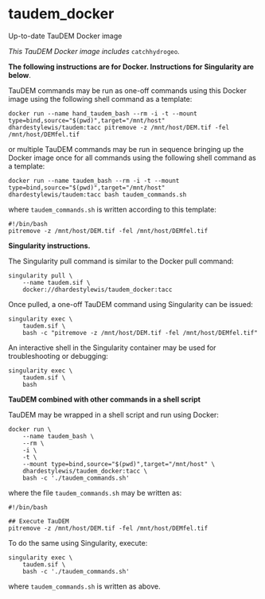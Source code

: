 # taudem_docker
Up-to-date TauDEM Docker image

*This TauDEM Docker image includes* `catchhydrogeo`*.*


**The following instructions are for Docker. Instructions for Singularity are below**.

TauDEM commands may be run as one-off commands using this Docker image using the following shell command as a template:

```
docker run --name hand_taudem_bash --rm -i -t --mount type=bind,source="$(pwd)",target="/mnt/host" dhardestylewis/taudem:tacc pitremove -z /mnt/host/DEM.tif -fel /mnt/host/DEMfel.tif
```

or multiple TauDEM commands may be run in sequence bringing up the Docker image once for all commands using the following shell command as a template:

```
docker run --name taudem_bash --rm -i -t --mount type=bind,source="$(pwd)",target="/mnt/host" dhardestylewis/taudem:tacc bash taudem_commands.sh
```

where `taudem_commands.sh` is written according to this template:

```
#!/bin/bash
pitremove -z /mnt/host/DEM.tif -fel /mnt/host/DEMfel.tif
```


**Singularity instructions.**

The Singularity pull command is similar to the Docker pull command:

```
singularity pull \
    --name taudem.sif \
    docker://dhardestylewis/taudem_docker:tacc
```

Once pulled, a one-off TauDEM command using Singularity can be issued:

```
singularity exec \
    taudem.sif \
    bash -c "pitremove -z /mnt/host/DEM.tif -fel /mnt/host/DEMfel.tif"
```

An interactive shell in the Singularity container may be used for troubleshooting or debugging:

```
singularity exec \
    taudem.sif \
    bash
```


**TauDEM combined with other commands in a shell script**

TauDEM may be wrapped in a shell script and run using Docker:

```
docker run \
    --name taudem_bash \
    --rm \
    -i \
    -t \
    --mount type=bind,source="$(pwd)",target="/mnt/host" \
    dhardestylewis/taudem_docker:tacc \
    bash -c './taudem_commands.sh'
```

where the file `taudem_commands.sh` may be written as:

```
#!/bin/bash

## Execute TauDEM
pitremove -z /mnt/host/DEM.tif -fel /mnt/host/DEMfel.tif 
```

To do the same using Singularity, execute:

```
singularity exec \
    taudem.sif \
    bash -c './taudem_commands.sh'
```    

where `taudem_commands.sh` is written as above.


